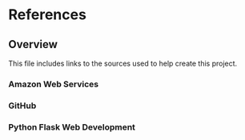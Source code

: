 # References

## Overview

This file includes links to the sources used to help create this project.

### Amazon Web Services

### GitHub

### Python Flask Web Development
